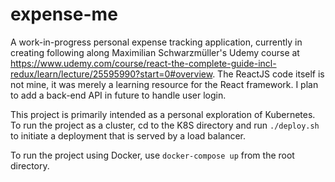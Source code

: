 # expense-me
A work-in-progress personal expense tracking application, currently in creating following along Maximilian Schwarzmüller's Udemy course at https://www.udemy.com/course/react-the-complete-guide-incl-redux/learn/lecture/25595990?start=0#overview. The ReactJS code itself is not mine, it was merely a learning resource for the React framework. I plan to add a back-end API in future to handle user login.

This project is primarily intended as a personal exploration of Kubernetes.
To run the project as a cluster, cd to the K8S directory and run
`./deploy.sh`
to initiate a deployment that is served by a load balancer.

To run the project using Docker, use `docker-compose up` from the root directory.
